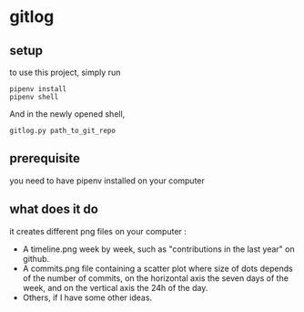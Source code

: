 # gitlog

## setup
to use this project, simply run 

    pipenv install
    pipenv shell
    
And in the newly opened shell, 

    gitlog.py path_to_git_repo
    
## prerequisite
you need to have pipenv installed on your computer

## what does it do
it creates different png files on your computer :

- A timeline.png week by week, such as "contributions in the last year" on github.  
- A commits.png file containing a scatter plot where  size of dots depends of the number of commits, on the horizontal axis 
the seven days of the week, and on the vertical axis the 24h of the day.
- Others, if I have some other ideas.
